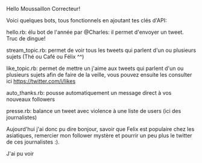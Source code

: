 Hello Moussaillon Correcteur!

Voici quelques bots, tous fonctionnels en ajoutant tes clés d'API:

hello.rb: élu bot de l'année par @Charles: il permet d'envoyer un tweet. Truc de dingue!

stream_topic.rb: permet de voir tous les tweets qui parlent d'un ou plusieurs sujets (Thé ou Café ou Félix ^^)

like_topic.rb: permet de mettre un j'aime aux tweets qui parlent d'un ou plusieurs sujets afin de faire de la veille, vous pouvez ensuite les consulter ici https://twitter.com/i/likes

auto_thanks.rb: pousse automatiquement un message direct à vos nouveaux followers

presse.rb: balance un tweet avec violence à une liste de users (ici des journalistes)

Aujourd'hui j'ai donc pu dire bonjour, savoir que Felix est populaire chez les asiatiques, remercier mon follower mystère et pourrir un peu plus le twitter de ces journalistes :).

J'ai pu voir 



